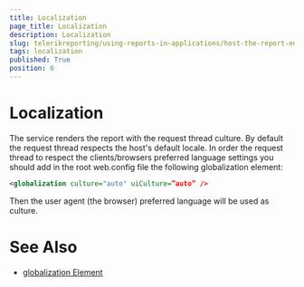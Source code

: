 ```yaml
---
title: Localization
page_title: Localization 
description: Localization
slug: telerikreporting/using-reports-in-applications/host-the-report-engine-remotely/telerik-reporting-rest-services/localization
tags: localization
published: True
position: 6
---
```


# Localization



The service renders the report with the request thread culture.         By default the request thread respects the host's default locale.         In order the request thread to respect the clients/browsers preferred language settings you should add in the root web.config file         the following globalization element:       

    
````xml
<globalization culture="auto" uiCulture=”auto” />
````

Then the user agent (the browser) preferred language will be used as culture.       


# See Also


 

* [globalization Element](http://msdn.microsoft.com/en-us/library/hy4kkhe0(v=vs.85).aspx)

